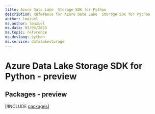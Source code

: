 ```yaml
---
title: Azure Data Lake  Storage SDK for Python
description: Reference for Azure Data Lake  Storage SDK for Python
author: lmazuel
ms.author: lmazuel
ms.data: 03/06/2023
ms.topic: reference
ms.devlang: python
ms.service: datalakestorage
---
```

# Azure Data Lake  Storage SDK for Python - preview
## Packages - preview
[!INCLUDE [packages](data-lake--storage-index.md)]